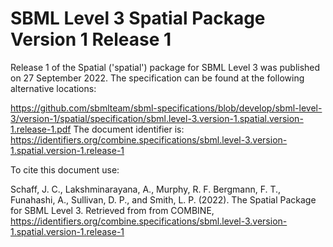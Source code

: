 # SBML Level 3 Spatial Package Version 1 Release 1
Release 1 of the Spatial ('spatial') package for SBML Level 3 was published on 27 September 2022. The specification can be found at the following alternative locations:

https://github.com/sbmlteam/sbml-specifications/blob/develop/sbml-level-3/version-1/spatial/specification/sbml.level-3.version-1.spatial.version-1.release-1.pdf
The document identifier is: https://identifiers.org/combine.specifications/sbml.level-3.version-1.spatial.version-1.release-1

To cite this document use:

Schaff, J. C., Lakshminarayana, A., Murphy, R. F. Bergmann, F. T., Funahashi, A., Sullivan, D. P., and Smith, L. P. (2022). The Spatial Package for SBML Level 3. Retrieved from from COMBINE, https://identifiers.org/combine.specifications/sbml.level-3.version-1.spatial.version-1.release-1

